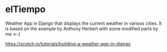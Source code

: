 # elTiempo
Weather App in Django that displays the current weather in various cities. It is based on the example by Anthony Herbert with some modified parts by me &lt;-:{ 


https://scotch.io/tutorials/building-a-weather-app-in-django
